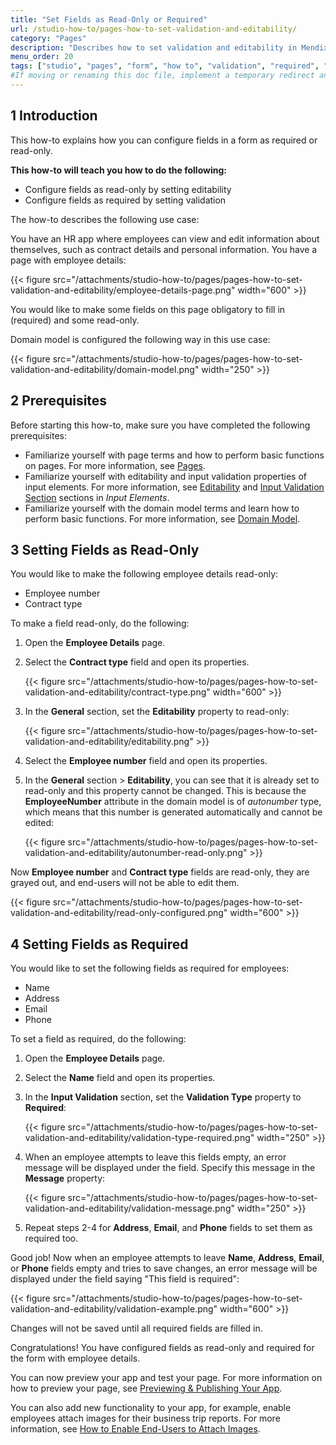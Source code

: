 ```yaml
---
title: "Set Fields as Read-Only or Required"
url: /studio-how-to/pages-how-to-set-validation-and-editability/
category: "Pages"
description: "Describes how to set validation and editability in Mendix Studio."
menu_order: 20
tags: ["studio", "pages", "form", "how to", "validation", "required", "read-only", "editability"]
#If moving or renaming this doc file, implement a temporary redirect and let the respective team know they should update the URL in the product. See Mapping to Products for more details.
---
```


## 1 Introduction 

This how-to explains how you can configure fields in a form as required or read-only. 

**This how-to will teach you how to do the following:**

* Configure fields as read-only by setting editability
* Configure fields as required by setting validation

The how-to describes the following use case: 

You have an HR app where employees can view and edit information about themselves, such as contract details and personal information. You have a page with employee details:

{{< figure src="/attachments/studio-how-to/pages/pages-how-to-set-validation-and-editability/employee-details-page.png"   width="600"  >}}

You would like to make some fields on this page obligatory to fill in (required) and some read-only.

Domain model is configured the following way in this use case:

{{< figure src="/attachments/studio-how-to/pages/pages-how-to-set-validation-and-editability/domain-model.png"   width="250"  >}}

## 2 Prerequisites

Before starting this how-to, make sure you have completed the following prerequisites:

* Familiarize yourself with page terms and how to perform basic functions on pages. For more information, see [Pages](/studio/page-editor/). 
* Familiarize yourself with editability and input validation properties of input elements. For more information, see [Editability](/studio/page-editor-widgets-input-elements/#editability) and [Input Validation Section](/studio/page-editor-widgets-input-elements/#validation) sections in *Input Elements*.
* Familiarize yourself with the domain model terms and learn how to perform basic functions. For more information, see [Domain Model](/studio/domain-models/).

## 3 Setting Fields as Read-Only

You would like to make the following employee details read-only:

* Employee number
* Contract type

To make a field read-only, do the following:

1. Open the **Employee Details** page.

2. Select the **Contract type** field and open its properties.

    {{< figure src="/attachments/studio-how-to/pages/pages-how-to-set-validation-and-editability/contract-type.png"   width="600"  >}}

3. In the **General** section, set the **Editability** property to read-only:

    {{< figure src="/attachments/studio-how-to/pages/pages-how-to-set-validation-and-editability/editability.png" >}}

4. Select the **Employee number** field and open its properties.

5. In the **General** section > **Editability**, you can see that it is already set to read-only and this property cannot be changed. This is because the **EmployeeNumber** attribute in the domain model is of *autonumber* type, which means that this number is generated automatically and cannot be edited:

    {{< figure src="/attachments/studio-how-to/pages/pages-how-to-set-validation-and-editability/autonumber-read-only.png" >}}

Now **Employee number** and **Contract type** fields are read-only, they are grayed out, and end-users will not be able to edit them.

{{< figure src="/attachments/studio-how-to/pages/pages-how-to-set-validation-and-editability/read-only-configured.png"   width="600"  >}}

## 4 Setting Fields as Required

You would like to set the following fields as required for employees:

* Name
* Address
* Email
* Phone

To set a field as required, do the following:

1. Open the **Employee Details** page.

2. Select the **Name** field and open its properties.

3. In the **Input Validation** section, set the **Validation Type** property to **Required**:

    {{< figure src="/attachments/studio-how-to/pages/pages-how-to-set-validation-and-editability/validation-type-required.png"   width="250"  >}}
    
4. When an employee attempts to leave this fields empty, an error message will be displayed under the field. Specify this message in the **Message** property:

    {{< figure src="/attachments/studio-how-to/pages/pages-how-to-set-validation-and-editability/validation-message.png"   width="250"  >}}
    
5. Repeat steps 2-4 for **Address**, **Email**, and **Phone** fields to set them as required too. 

Good job! Now when an employee attempts to leave **Name**, **Address**, **Email**, or **Phone** fields empty and tries to save changes, an error message will be displayed under the field saying "This field is required":

{{< figure src="/attachments/studio-how-to/pages/pages-how-to-set-validation-and-editability/validation-example.png"   width="600"  >}}

Changes will not be saved until all required fields are filled in.

Congratulations! You have configured fields as read-only and required for the form with employee details.

You can now preview your app and test your page. For more information on how to preview your page, see [Previewing & Publishing Your App](/studio/publishing-app/).

You can also add new functionality to your app, for example, enable employees attach images for their business trip reports. For more information, see [How to Enable End-Users to Attach Images](/studio-how-to/pages-how-to-attach-images/).